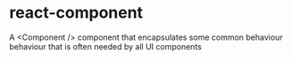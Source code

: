 # react-component
A &lt;Component /> component that encapsulates some common behaviour behaviour that is often needed by all UI components
